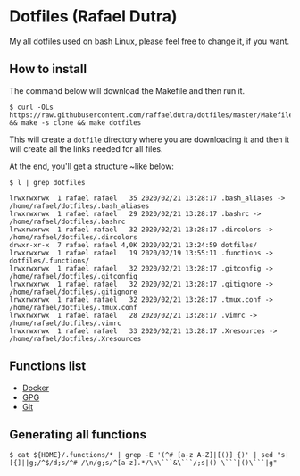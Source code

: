 # Dotfiles (Rafael Dutra)

My all dotfiles used on bash Linux, please feel free to change it, if you want.

## How to install

The command below will download the Makefile and then run it.

```
$ curl -OLs https://raw.githubusercontent.com/raffaeldutra/dotfiles/master/Makefile && make -s clone && make dotfiles
```

This will create a `dotfile` directory where you are downloading it and then it will create all the links needed for all files.

At the end, you'll get a structure ~like below:

```
$ l | grep dotfiles

lrwxrwxrwx  1 rafael rafael   35 2020/02/21 13:28:17 .bash_aliases -> /home/rafael/dotfiles/.bash_aliases
lrwxrwxrwx  1 rafael rafael   29 2020/02/21 13:28:17 .bashrc -> /home/rafael/dotfiles/.bashrc
lrwxrwxrwx  1 rafael rafael   32 2020/02/21 13:28:17 .dircolors -> /home/rafael/dotfiles/.dircolors
drwxr-xr-x  7 rafael rafael 4,0K 2020/02/21 13:24:59 dotfiles/
lrwxrwxrwx  1 rafael rafael   19 2020/02/19 13:55:11 .functions -> dotfiles/.functions/
lrwxrwxrwx  1 rafael rafael   32 2020/02/21 13:28:17 .gitconfig -> /home/rafael/dotfiles/.gitconfig
lrwxrwxrwx  1 rafael rafael   32 2020/02/21 13:28:17 .gitignore -> /home/rafael/dotfiles/.gitignore
lrwxrwxrwx  1 rafael rafael   32 2020/02/21 13:28:17 .tmux.conf -> /home/rafael/dotfiles/.tmux.conf
lrwxrwxrwx  1 rafael rafael   28 2020/02/21 13:28:17 .vimrc -> /home/rafael/dotfiles/.vimrc
lrwxrwxrwx  1 rafael rafael   33 2020/02/21 13:28:17 .Xresources -> /home/rafael/dotfiles/.Xresources
```

## Functions list

* [Docker](docs/functions/docker.md)
* [GPG](docs/functions/gpg.md)
* [Git](docs/functions/git.md)

## Generating all functions

```
$ cat ${HOME}/.functions/* | grep -E '(^# [a-z A-Z]|[()] {)' | sed "s|[{]||g;/^$/d;s/^# /\n/g;s/^[a-z].*/\n\```&\```/;s|() \```|()\```|g"
```
